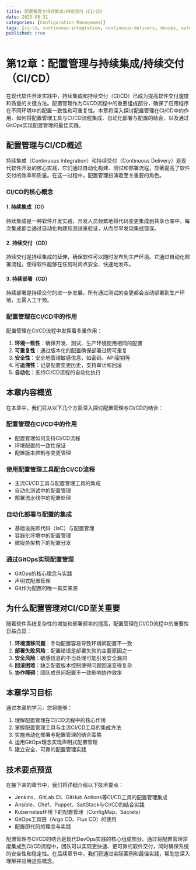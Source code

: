 ```yaml
---
title: 配置管理与持续集成/持续交付（CI/CD）
date: 2025-08-31
categories: [Configuration Management]
tags: [ci-cd, continuous-integration, continuous-delivery, devops, automation]
published: true
---
```


# 第12章：配置管理与持续集成/持续交付（CI/CD）

在现代软件开发实践中，持续集成和持续交付（CI/CD）已成为提高软件交付速度和质量的关键方法。配置管理作为CI/CD流程中的重要组成部分，确保了应用程序在不同环境中的配置一致性和可重复性。本章将深入探讨配置管理在CI/CD中的作用、如何将配置管理工具与CI/CD流程集成、自动化部署与配置的结合，以及通过GitOps实现配置管理的最佳实践。

## 配置管理与CI/CD概述

持续集成（Continuous Integration）和持续交付（Continuous Delivery）是现代软件开发的核心实践，它们通过自动化构建、测试和部署流程，显著提高了软件交付的效率和质量。在这一过程中，配置管理扮演着至关重要的角色。

### CI/CD的核心概念

#### 1. 持续集成（CI）
持续集成是一种软件开发实践，开发人员频繁地将代码变更集成到共享仓库中，每次集成都会通过自动化构建和测试来验证，从而尽早发现集成错误。

#### 2. 持续交付（CD）
持续交付是持续集成的延伸，确保软件可以随时发布到生产环境。它通过自动化部署流程，使得软件能够在任何时间点安全、快速地发布。

#### 3. 持续部署（CD）
持续部署是持续交付的进一步发展，所有通过测试的变更都会自动部署到生产环境，无需人工干预。

### 配置管理在CI/CD中的作用

配置管理在CI/CD流程中发挥着多重作用：

1. **环境一致性**：确保开发、测试、生产环境使用相同的配置
2. **可重复性**：通过版本化的配置确保部署过程可重复
3. **安全性**：安全地管理敏感信息，如密码、API密钥等
4. **可追溯性**：记录配置变更历史，支持审计和回滚
5. **自动化**：支持CI/CD流程的自动化执行

## 本章内容概览

在本章中，我们将从以下几个方面深入探讨配置管理与CI/CD的结合：

### 配置管理在CI/CD中的作用
- 配置管理如何支持CI/CD流程
- 环境配置的一致性保证
- 配置版本控制与变更管理

### 使用配置管理工具配合CI/CD流程
- 主流CI/CD工具与配置管理工具的集成
- 自动化测试中的配置管理
- 部署流水线中的配置处理

### 自动化部署与配置的集成
- 基础设施即代码（IaC）与配置管理
- 容器化环境中的配置管理
- 微服务架构下的配置分发

### 通过GitOps实现配置管理
- GitOps的核心理念与实践
- 声明式配置管理
- Git作为配置的唯一真实来源

## 为什么配置管理对CI/CD至关重要

随着软件系统复杂性的增加和部署频率的提高，配置管理在CI/CD流程中的重要性日益凸显：

1. **环境漂移问题**：手动配置容易导致环境间配置不一致
2. **部署失败风险**：配置错误是部署失败的主要原因之一
3. **安全风险**：敏感信息的不当处理可能引发安全漏洞
4. **回滚困难**：缺乏配置版本控制使得问题回滚变得复杂
5. **协作障碍**：团队成员间配置不一致影响协作效率

## 本章学习目标

通过本章的学习，您将能够：

1. 理解配置管理在CI/CD流程中的核心作用
2. 掌握配置管理工具与主流CI/CD工具的集成方法
3. 实施自动化部署与配置管理的结合策略
4. 运用GitOps理念实现声明式配置管理
5. 建立安全、可靠的配置管理实践

## 技术要点预览

在接下来的章节中，我们将详细介绍以下技术要点：

- Jenkins、GitLab CI、GitHub Actions等CI/CD工具的配置管理集成
- Ansible、Chef、Puppet、SaltStack与CI/CD的结合实践
- Kubernetes环境下的配置管理（ConfigMap、Secrets）
- GitOps工具链（Argo CD、Flux CD）的使用
- 配置即代码的理念与实践

配置管理与CI/CD的结合是现代DevOps实践的核心组成部分。通过将配置管理深度集成到CI/CD流程中，团队可以实现更快速、更可靠的软件交付，同时确保系统的安全性和稳定性。在后续章节中，我们将通过实际案例和最佳实践，帮助您深入理解并应用这些概念。